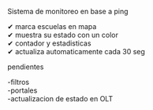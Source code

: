 Sistema de monitoreo en base a ping	

✔ marca escuelas en mapa		
✔ muestra su estado con un color	
✔ contador y estadisticas	
✔ actualiza automaticamente cada 30 seg	

pendientes	

-filtros	
-portales	
-actualizacion de estado en OLT	
